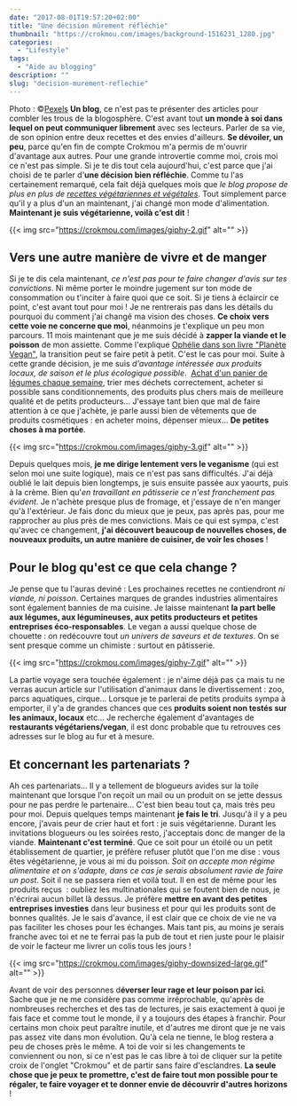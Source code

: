 ```yaml
---
date: "2017-08-01T19:57:20+02:00"
title: "Une décision mûrement réfléchie"
thumbnail: "https://crokmou.com/images/background-1516231_1280.jpg"
categories:
  - "Lifestyle"
tags:
  - "Aide au blogging"
description: ""
slug: "decision-murement-reflechie"
---
```


Photo : ©[Pexels](https://www.pexels.com/photo/art-background-brick-brick-texture-272254/) **Un blog**, ce n'est pas te présenter des articles pour combler les trous de la blogosphère. C'est avant tout **un monde à soi dans lequel on peut communiquer librement** avec ses lecteurs. Parler de sa vie, de son opinion entre deux recettes et des envies d'ailleurs. **Se dévoiler, un peu**, parce qu'en fin de compte Crokmou m'a permis de m'ouvrir d'avantage aux autres. Pour une grande introvertie comme moi, crois moi ce n'est pas simple. Si je te dis tout cela aujourd'hui, c'est parce que j'ai choisi de te parler d'**une décision bien réfléchie**. Comme tu l'as certainement remarqué, cela fait déjà quelques mois que _le blog propose de plus en plus de [recettes végétariennes et végétales](https://www.crokmou.com/tag/vegetarien)_. Tout simplement parce qu'il y a plus d'un an maintenant, j'ai changé mon mode d'alimentation. **Maintenant je suis végétarienne, voilà c'est dit** !

{{< img src="https://crokmou.com/images/giphy-2.gif" alt="" >}}

## **Vers une autre manière de vivre et de manger**

Si je te dis cela maintenant, _ce n'est pas pour te faire changer d'avis sur tes convictions_. Ni même porter le moindre jugement sur ton mode de consommation ou t'inciter à faire quoi que ce soit. Si je tiens à éclaircir ce point, c'est avant tout pour moi ! Je ne rentrerais pas dans les détails du pourquoi du comment j'ai changé ma vision des choses. **Ce choix vers cette voie ne concerne que moi**, néanmoins je t'explique un peu mon parcours. 11 mois maintenant que je me suis décidé à **zapper la viande et le poisson** de mon assiette. Comme l'explique [Ophélie dans son livre "Planète Vegan"](https://antigone21.com/2017/05/25/sortie-livre-planete-vegane/), la transition peut se faire petit à petit. C'est le cas pour moi. Suite à cette grande décision, je me suis _d'avantage intéressée aux produits locaux, de saison et le plus écologique possible_.  [Achat d'un panier de légumes chaque semaine](http://www.crokmou.com/2016/12/lheureux-nouveau-paniers-de-fruits-legumes-a-bruxelles), trier mes déchets correctement, acheter si possible sans conditionnements, des produits plus chers mais de meilleure qualité et de petits producteurs... J'essaye tant bien que mal de faire attention à ce que j'achète, je parle aussi bien de vêtements que de produits cosmétiques : en acheter moins, dépenser mieux... **De petites choses à ma portée**.

{{< img src="https://crokmou.com/images/giphy-3.gif" alt="" >}}

Depuis quelques mois, **je me dirige lentement vers le veganisme** (qui est selon moi une suite logique), mais ce n'est pas sans difficultés. J'ai déjà oublié le lait depuis bien longtemps, je suis ensuite passée aux yaourts, puis à la crème. Bien qu'_en travaillant en pâtisserie ce n'est franchement pas évident_. Je n'achète presque plus de fromage, et j'essaye de n'en manger qu'à l'extérieur. Je fais donc du mieux que je peux, pas après pas, pour me rapprocher au plus près de mes convictions. Mais ce qui est sympa, c'est qu'avec ce changement, **j'ai découvert beaucoup de nouvelles choses, de nouveaux produits, un autre manière de cuisiner, de voir les choses** !

## **Pour le blog qu'est ce que cela change ?**

Je pense que tu l'auras deviné : Les prochaines recettes ne contiendront _ni viande, ni poisson_. Certaines marques de grandes industries alimentaires sont également bannies de ma cuisine. Je laisse maintenant **la part belle aux légumes, aux légumineuses, aux petits producteurs et petites entreprises éco-responsables**. Le vegan a aussi quelque chose de chouette : on redécouvre tout _un univers de saveurs et de textures_. On se sent presque comme un chimiste : surtout en pâtisserie.

{{< img src="https://crokmou.com/images/giphy-7.gif" alt="" >}}

La partie voyage sera touchée également : je n'aime déjà pas ça mais tu ne verras aucun article sur l'utilisation d'animaux dans le divertissement : zoo, parcs aquatiques, cirque... Lorsque je te parlerai de petits produits sympa à emporter, il y'a de grandes chances que ces **produits soient non testés sur les animaux, locaux** etc... Je recherche également d'avantages de **restaurants végétariens/vegan**, il est donc probable que tu retrouves ces adresses sur le blog au fur et à mesure.

## **Et concernant les partenariats ?**

Ah ces partenariats... Il y a tellement de blogueurs avides sur la toile maintenant que lorsque l'on reçoit un mail ou un produit on se jette dessus pour ne pas perdre le partenaire... C'est bien beau tout ça, mais très peu pour moi. Depuis quelques temps maintenant **je fais le tri**. Jusqu'à il y a peu encore, j'avais peur de crier haut et fort : je suis végétarienne. Durant les invitations blogueurs ou les soirées resto, j'acceptais donc de manger de la viande. **Maintenant c'est terminé**. Que ce soit pour un étoilé ou un petit établissement de quartier, je préfère refuser plutôt que l'on me dise : vous êtes végétarienne, je vous ai mi du poisson. _Soit on accepte mon régime alimentaire et on s'adapte, dans ce cas je serais absolument ravie de faire un post_. Soit il ne se passera rien et voilà tout. Il en est de même pour les produits reçus  : oubliez les multinationales qui se foutent bien de nous, je n'écrirai aucun billet là dessus. Je préfère **mettre en avant des petites entreprises investies** dans leur business et pour qui les produits sont de bonnes qualités. Je le sais d'avance, il est clair que ce choix de vie ne va pas faciliter les choses pour les échanges. Mais tant pis, au moins je serais franche avec toi et ne te ferrai pas la pub de tout et rien juste pour le plaisir de voir le facteur me livrer un colis tous les jours !

{{< img src="https://crokmou.com/images/giphy-downsized-large.gif" alt="" >}}

Avant de voir des personnes d**éverser leur rage et leur poison par ici**. Sache que je ne me considère pas comme irréprochable, qu'après de nombreuses recherches et des tas de lectures, je sais exactement à quoi je fais face et comme tout le monde, il y a toujours des étapes à franchir. Pour certains mon choix peut paraître inutile, et d'autres me diront que je ne vais pas assez vite dans mon évolution. Qu'à cela ne tienne, le blog restera a peu de choses près le même. A toi de voir si les changements te conviennent ou non, si ce n'est pas le cas libre à toi de cliquer sur la petite croix de l'onglet "Crokmou" et de partir sans faire d'esclandres. **La seule chose que je peux te promettre, c'est de faire tout mon possible pour te régaler, te faire voyager et te donner envie de découvrir d'autres horizons** !